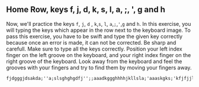 

## Home Row, keys f, j, d, k, s, l, a, ;, ', g and h

Now, we'll practice the keys `f`, `j`, `d` , `k`,`s`, `l`, `a`,`;`,`'`,`g` and `h`.
In this exercise, you will typing the keys which appear in the row next to the keyboard image. To pass this exercise, you have to be swift and type the given key correctly because once an error is made, it can not be corrected.
Be sharp and carefull. Make sure to type all the keys correctly.
Position your left index finger on the left groove on the keyboard, and your right index finger on the right groove of the keyboard. Look away from the keyboard and feel the grooves with your fingers and try to find them by moving your fingers away.


```practicetyping
fjdgggjdsakda;''a;slsghghgdfj'';;aaadkggghhhhjkllsla;'aaaskgks;'kfjfjjlsddjdkff
```
